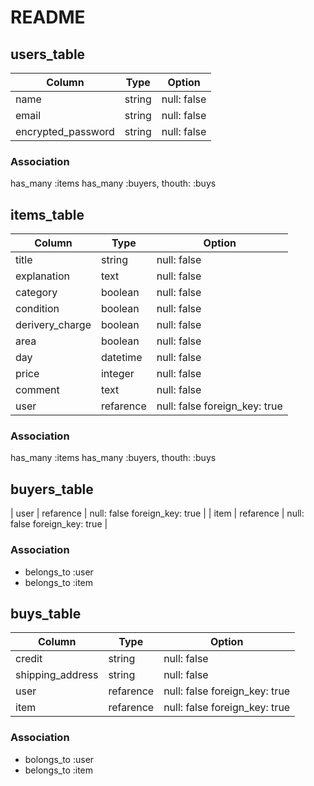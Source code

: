 # README

## users_table
| Column             | Type   | Option      |
| -------------------| ------ | ----------- |
| name               | string | null: false |
| email              | string | null: false |
| encrypted_password | string | null: false |

### Association
has_many :items
has_many :buyers, thouth: :buys



## items_table
| Column          | Type      | Option                        |
| --------------- | --------- | ----------------------------- |
| title           | string    | null: false                   |
| explanation     | text      | null: false                   |
| category        | boolean   | null: false                   |
| condition       | boolean   | null: false                   |
| derivery_charge | boolean   | null: false                   |
| area            | boolean   | null: false                   |
| day             | datetime  | null: false                   |
| price           | integer   | null: false                   |
| comment         | text      | null: false                   |
| user            | refarence | null: false foreign_key: true |

### Association
has_many :items
has_many :buyers, thouth: :buys




## buyers_table
| user | refarence | null: false foreign_key: true |
| item | refarence | null: false foreign_key: true |

### Association
- belongs_to :user
- belongs_to :item




## buys_table
| Column           | Type      | Option                        |
| ---------------- | --------- | ----------------------------- |
| credit           | string    | null: false                   |
| shipping_address | string    | null: false                   |
| user             | refarence | null: false foreign_key: true |
| item             | refarence | null: false foreign_key: true |

### Association
- bolongs_to :user
- belongs_to :item


